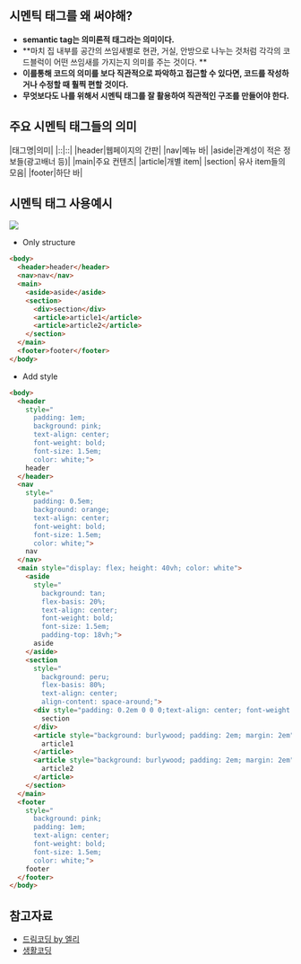 ## 시멘틱 태그를 왜 써야해?
>
- **semantic tag는 의미론적 태그라는 의미이다.**
- **마치 집 내부를 공간의 쓰임새별로 현관, 거실, 안방으로 나누는 것처럼 각각의 코드블럭이 어떤 쓰임새를 가지는지 의미를 주는 것이다. **
- **이를통해 코드의 의미를 보다 직관적으로 파악하고 접근할 수 있다면, 코드를 작성하거나 수정할 때 훨찍 편할 것이다.**
- **무엇보다도 나를 위해서 시멘틱 태그를 잘 활용하여 직관적인 구조를 만들어야 한다.**

## 주요 시멘틱 태그들의 의미
>
|태그명|의미|
|::|::|
|header|웹페이지의 간판|
|nav|메뉴 바|
|aside|관계성이 적은 정보들(광고배너 등)|
|main|주요 컨텐츠|
|article|개별 item|
|section| 유사 item들의 모음|
|footer|하단 바|

## 시멘틱 태그 사용예시

>
![](https://images.velog.io/images/thatshoon/post/579f12ee-af8f-4d3d-8880-e83c46517a9b/semanticTagsExample.png)
- Only structure
```html
<body>
  <header>header</header>
  <nav>nav</nav>
  <main>
    <aside>aside</aside>
    <section>
      <div>section</div>
      <article>article1</article>
      <article>article2</article>
    </section>
  </main>
  <footer>footer</footer>
</body>
```
>
- Add style
```html
<body>
  <header
    style="
      padding: 1em;
      background: pink;
      text-align: center;
      font-weight: bold;
      font-size: 1.5em;
      color: white;">
    header
  </header>
  <nav
    style="
      padding: 0.5em;
      background: orange;
      text-align: center;
      font-weight: bold;
      font-size: 1.5em;
      color: white;">
    nav
  </nav>
  <main style="display: flex; height: 40vh; color: white">
    <aside
      style="
        background: tan;
        flex-basis: 20%;
        text-align: center;
        font-weight: bold;
        font-size: 1.5em;
        padding-top: 18vh;">
      aside
    </aside>
    <section
      style="
        background: peru;
        flex-basis: 80%;
        text-align: center;
        align-content: space-around;">
      <div style="padding: 0.2em 0 0 0;text-align: center; font-weight: bold; font-size: 1.5em">
        section
      </div>
      <article style="background: burlywood; padding: 2em; margin: 2em">
        article1
      </article>
      <article style="background: burlywood; padding: 2em; margin: 2em">
        article2
      </article>
    </section>
  </main>
  <footer
    style="
      background: pink;
      padding: 1em;
      text-align: center;
      font-weight: bold;
      font-size: 1.5em;
      color: white;">
    footer
  </footer>
</body>
```


## 참고자료
- [드림코딩 by 엘리](https://www.youtube.com/watch?v=T7h8O7dpJIg)
- [생활코딩](https://www.youtube.com/watch?v=uDmNhHYecL4)
  
